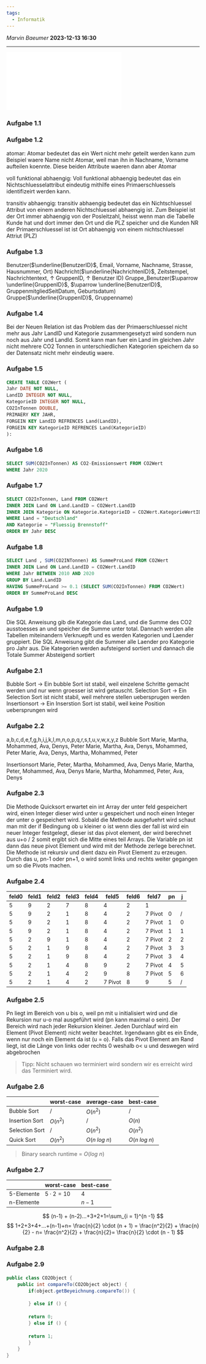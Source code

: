 ```yaml
---
tags:
  - Informatik
---
```

*Marvin Baeumer* **2023-12-13 16:30**

---
![PDF](PDF/Informatik/3%20Abiturpruefung%202021.pdf)
### Aufgabe 1.1
### Aufgabe 1.2
atomar: Atomar bedeutet das ein Wert nicht mehr geteilt werden kann zum Beispiel waere Name nicht Atomar, weil man ihn in Nachname, Vorname aufteilen koennte. Diese beiden Attribute waeren dann aber Atomar

voll funktional abhaengig: Voll funktional abhaengig bedeutet das ein Nichtschluesselattribut eindeutig mithilfe eines Primaerschluessels identifizeirt werden kann.

transitiv abhaengig: transitiv abhaengig bedeutet das ein Nichtschluessel Attribut von einem anderen Nichtschluessel abhaengig ist. Zum Beispiel ist der Ort immer abhaengig von der Posleitzahl, heisst wenn man die Tabelle Kunde hat und dort immer den Ort und die PLZ speicher und die Kunden NR der Primaerschluessel ist ist Ort abhaengig von einem nichtschluessel Attriut (PLZ)
### Aufgabe 1.3
Benutzer($\underline{BenutzerID}$, Email, Vorname, Nachname, Strasse, Hausnummer, Ort)
Nachricht($\underline{NachrichtenID}$, Zeitstempel, Nachrichtentext, $\uparrow$ GruppenID, $\uparrow$  Benutzer ID)
Gruppe_Benutzer($\uparrow \underline{GruppenID}$, $\uparrow \underline{BenutzerID}$, GruppenmitgliedSeitDatum, Geburtsdatum)
Gruppe($\underline{GruppenID}$, Gruppenname)
### Aufgabe 1.4
Bei der Neuen Relation ist das Problem das der Primaerschluessel nicht mehr aus Jahr LandID und Kategorie zusammengesetyzt wird sondern nun noch aus Jahr und LandId. Somit kann man fuer ein Land im gleichen Jahr nicht mehrere CO2 Tonnen in unterschiedlichen Kategorien speichern da so der Datensatz nicht mehr eindeutig waere.
### Aufgabe 1.5
```SQL
CREATE TABLE CO2Wert (
Jahr DATE NOT NULL,
LandID INTEGER NOT NULL,
KategorieID INTEGER NOT NULL,
CO2InTonnen DOUBLE,
PRIMAERY KEY JAHR, 
FORGEIN KEY LandID REFRENCES Land(LandID),
FORGEIN KEY KategorieID REFRENCES Land(KategorieID)
): 
```
### Aufgabe 1.6
```SQL
SELECT SUM(CO2InTonnen) AS CO2-Emissionswert FROM CO2Wert
WHERE Jahr 2020
```
### Aufgabe 1.7
```SQL
SELECT CO2InTonnen, Land FROM CO2Wert 
INNER JOIN Land ON Land.LandID = CO2Wert.LandID
INNER JOIN Kategorie ON Kategorie.KategorieID = CO2Wert.KategorieWertID
WHERE Land = "Deutschland"
AND Kategorie = "Fluessig Brennstoff"
ORDER BY Jahr DESC
```
### Aufgabe 1.8
```SQL
SELECT Land , SUM(CO2INTonnen) AS SummeProLand FROM CO2Wert 
INNER JOIN Land ON Land.LandID = CO2Wert.LandID
WHERE Jahr BETWEEN 2010 AND 2020
GROUP BY Land.LandID
HAVING SummeProLand >= 0.1 (SELECT SUM(CO2InTonnen) FROM CO2Wert)
ORDER BY SummeProLand DESC
```
### Aufgabe 1.9
Die SQL Anweisung gib die Kategorie das Land, und die Summe des CO2 ausstoesses an und speicher die Summe unter total. Dannach werden alle Tabellen miteinandern Verknuepft und es werden Kategorien und Laender gruppiert. Die SQL Anweisung gibt die Summer alle Laender pro Kategorie pro Jahr aus. Die Kategorien werden aufsteigend sortiert und dannach die Totale Summer Absteigend sortiert
### Aufgabe 2.1 
Bubble Sort $\rightarrow$ Ein bubble Sort ist stabil, weil einzelene Schritte gemacht werden und nur wenn groesser ist wird getauscht.
Selection Sort $\rightarrow$ Ein Selection Sort ist nicht stabil, weil mehrere stellen uebersprugen werden
Insertionsort $\rightarrow$ Ein Inserstion Sort ist stabil, weil keine Position uebersprungen wird
### Aufgabe 2.2
a,b,c,d,e,f,g,h,i,j,k,l,m,n,o,p,q,r,s,t,u,v,w,x,y,z
Bubble Sort
Marie, Martha, Mohammed, Ava, Denys, Peter
Marie, Martha, Ava, Denys, Mohammed, Peter
Marie, Ava, Denys, Martha, Mohammed, Peter 

Insertionsort
Marie, Peter, Martha, Mohammed, Ava, Denys
Marie, Martha, Peter, Mohammed, Ava, Denys
Marie, Martha, Mohammed, Peter, Ava, Denys
### Aufgabe 2.3
Die Methode Quicksort erwartet ein int Array der unter feld gespeichert wird, einen Integer dieser wird unter u gespeichert und noch einen Integer der unter o gespeichert wird. Sobald die Methode ausgefuehrt wird schaut man mit der if Bedingung ob u kleiner o ist wenn dies der fall ist wird ein neuer Integer festgelegt, dieser ist das pivot element, der wird berechnet aus u+o / 2 somit ergibt sich die Mitte eines teil Arrays. Die Variable pn ist dann das neue pivot Element und wird mit der Methode zerlege berechnet. Die Methode ist rekursiv und dient dazu ein Pivot Element zu erzeugen. Durch das u, pn-1 oder pn+1, o wird somit links und rechts weiter gegangen um so die Pivots machen. 
### Aufgabe 2.4
| feld0 | feld1 | feld2 | feld3 | feld4 | feld5 | feld6 | feld7   | pn  | j   |
| ----- | ----- | ----- | ----- | ----- | ----- | ----- | ------- | --- | --- |
| 5     | 9     | 2     | 7     | 8     | 4     | 2     | 1       |     |     |
| 5     | 9     | 2     | 1     | 8     | 4     | 2     | 7 Pivot | 0   | /   |
| 5     | 9     | 2     | 1     | 8     | 4     | 2     | 7 Pivot | 1   | 0   |
| 5     | 9     | 2     | 1     | 8     | 4     | 2     | 7 Pivot | 1   | 1   |
| 5     | 2     | 9     | 1     | 8     | 4     | 2     | 7 Pivot | 2   | 2   |
| 5     | 2     | 1     | 9     | 8     | 4     | 2     | 7 Pivot | 3   | 3   |
| 5     | 2     | 1     | 9     | 8     | 4     | 2     | 7 Pivot | 3   | 4   |
| 5     | 2     | 1     | 4     | 8     | 9     | 2     | 7 Pivot | 4   | 5   |
| 5     | 2     | 1     | 4     | 2     | 9     | 8     | 7 Pivot | 5   | 6   |
| 5      | 2      | 1      | 4      | 2      | 7 Pivot      | 8      | 9        | 5    | /    |
### Aufgabe 2.5
Pn liegt im Bereich von u bis o, weil pn mit u initialisiert wird und die Rekursion nur u-o mal ausgeführt wird (pn kann maximal o sein). Der Bereich wird nach jeder Rekursion kleiner. Jeden Durchlauf wird ein Element (Pivot Element) nicht weiter beachtet.
Irgendwann gibt es ein Ende, wenn nur noch ein Element da ist (u = o). Falls das Pivot Element am Rand liegt, ist die Länge von links oder rechts 0 weshalb o< u und deswegen wird abgebrochen

> Tipp: Nicht schauen wo terminiert wird sondern wir es erreicht wird das Terminiert wird. 
### Aufgabe 2.6
|  | worst-case | average-case | best-case |
| ---- | ---- | ---- | ---- |
| Bubble Sort | / | $O(n^2)$ | / |
| Insertion Sort | $O(n^2)$ | / | $O(n)$ |
| Selection Sort | / | $O(n^2)$ | $O(n^2)$ |
| Quick Sort | $O(n^2)$ | $O(n ~ log ~ n)$ | $O(n ~ log ~ n)$ |
> Binary search runtime = $O(log ~ n)$
### Aufgabe 2.7
|  | worst-case | best-case |
| ---- | ---- | ---- |
| 5-Elemente | $5 \cdot 2 = 10$ | $4$ |
| n-Elemente |  | $n - 1$ |
$$
(n-1) + (n-2)...+3+2+1=\sum_{i = 1}^{n -1} 
$$
$$
1+2+3+4+...+(n-1)+n=
\frac{n}{2} \cdot (n + 1) = 
\frac{n^2}{2} + \frac{n}{2} - n=
\frac{n^2}{2} + \frac{n}{2}=
\frac{n}{2} \cdot (n - 1)
$$
### Aufgabe 2.8
### Aufgabe 2.9
```java
public class CO2Object {
	public int compareTo(CO2Object object) {
		if(object.getBeyeichnung.compareTo()) {
		
		} else if () {

		return 0;
		} else if () {

		return 1;
		}
	}
}	
```
